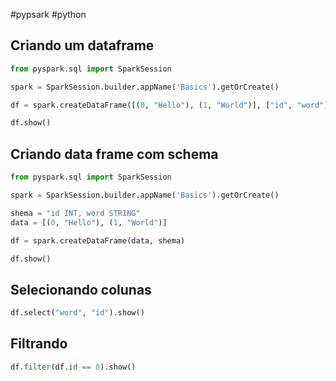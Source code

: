 #pypsark #python

## Criando um dataframe

```python
from pyspark.sql import SparkSession

spark = SparkSession.builder.appName('Basics').getOrCreate()

df = spark.createDataFrame([(0, "Hello"), (1, "World")], ["id", "word"])

df.show()
```

## Criando data frame com schema

```python
from pyspark.sql import SparkSession

spark = SparkSession.builder.appName('Basics').getOrCreate()

shema = "id INT, word STRING"
data = [(0, "Hello"), (1, "World")]

df = spark.createDataFrame(data, shema)

df.show()
```

## Selecionando colunas

```python
df.select("word", "id").show()
```

## Filtrando

```python
df.filter(df.id == 0).show()
```


